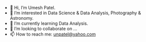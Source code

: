 - 👋 Hi, I’m Umesh Patel.
- 👀 I’m interested in Data Science & Data Analysis, Photography & Astronomy.
- 🌱 I’m currently learning Data Analysis.
- 💞️ I’m looking to collaborate on ...
- 📫 How to reach me: unpatel@yahoo.com

<!---
unpatel1/unpatel1 is a ✨ special ✨ repository because its `README.md` (this file) appears on your GitHub profile.
You can click the Preview link to take a look at your changes.
--->
